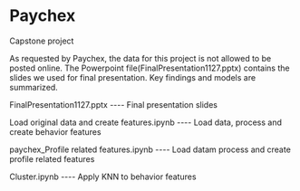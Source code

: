 # Paychex
Capstone project


As requested by Paychex, the data for this project is not allowed to be posted online.
The Powerpoint file(FinalPresentation1127.pptx) contains the slides we used for final presentation. Key findings and models are summarized.

FinalPresentation1127.pptx ---- Final presentation slides

Load original data and create features.ipynb ---- Load data, process and create behavior features

paychex_Profile related features.ipynb ---- Load datam process and create profile related features

Cluster.ipynb ---- Apply KNN to behavior features

